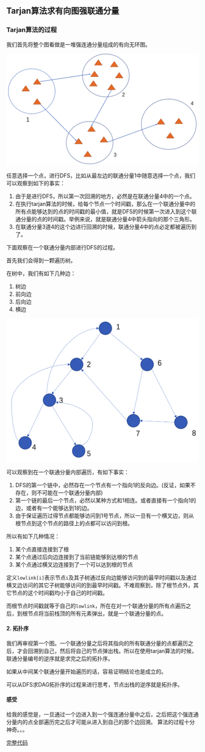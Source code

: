 ## Tarjan算法求有向图强联通分量

### Tarjan算法的过程

我们首先将整个图看做是一堆强连通分量组成的有向无环图。

![image-20201106143724723](imge/1.png)

任意选择一个点，进行DFS，比如从最左边的联通分量1中随意选择一个点，我们可以观察到如下的事实：

1. 由于是进行DFS，所以第一次回溯的地方，必然是在联通分量4中的一个点。
2. 在执行tarjan算法的时候，给每个节点一个时间戳，那么在一个联通分量中的所有点能够达到的点的时间戳的最小值，就是DFS的时候第一次进入到这个联通分量的点的时间戳。举例来说，就是联通分量4中箭头指向的那个三角形。
3. 在联通分量3道4的这个边进行回溯的时候，联通分量4中的点必定都被遍历到了。

下面观察在一个联通分量内部进行DFS的过程。

首先我们会得到一颗遍历树。

在树中，我们有如下几种边：

1. 树边
2. 前向边
3. 后向边
4. 横边

![image-20201106145229437](imge/2.png)

可以观察到在一个联通分量内部遍历，有如下事实：

1. DFS的第一个链中，必然存在一个节点有一个指向1的反向边。(反证，如果不存在，则不可能在一个联通分量内部)
2. 第一个链的最后一个节点，必然以某种方式和1相连。或者直接有一个指向1的边，或者有一个能够达到1的边。
3. 由于保证遍历过得节点都能够访问到1号节点，所以一旦有一个横叉边，则从根节点到这个节点的路径上的点都可以访问到根。

所以有如下几种情况：

1. 某个点直接连接到了根
2. 某个点通过后向边连接到了当前链能够到达根的节点
3. 某个点通过横叉边连接到了一个可以达到根的节点

定义`lowlink[i]`表示节点`i`及其子树通过反向边能够访问到的最早时间戳以及通过横叉边访问的其它子树能够访问的到最早时间戳。不难观察到，除了根节点外，其它节点的这个时间戳均小于自己的时间戳。

而根节点时间戳就等于自己的`lowlink`，所在在对一个联通分量的所有点遍历之后，到根节点将当前栈顶的所有元素弹出，就是一个联通分量的点。

#### 2. 拓扑序

我们再审视第一个图。一个联通分量之后将其指向的所有联通分量的点都遍历之后，才会回溯到自己，然后将自己的节点弹出栈。所以在使用tarjan算法的时候，联通分量编号的逆序就是求完之后的拓扑序。

如果从中间某个联通分量开始遍历的话，容易证明结论也是成立的。

可以从DFS求DAG拓扑序的过程来进行思考，节点出栈的逆序就是拓扑序。

#### 感受

给我的感觉是，一旦通过一个边进入到一个强连通分量中之后，之后把这个强连通分量内的点全部遍历完之后才可能从进入到自己的那个边回溯。
算法的过程十分神奇。。。

[完整代码](有向图强联通分量.cpp)

